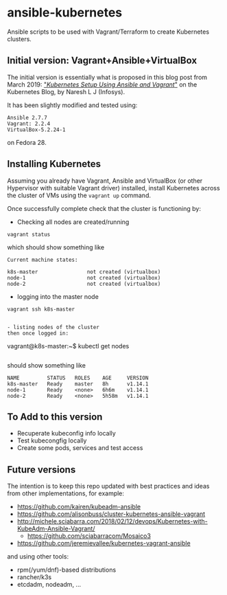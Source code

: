 # ansible-kubernetes

Ansible scripts to be used with Vagrant/Terraform to create Kubernetes clusters.

## Initial version: Vagrant+Ansible+VirtualBox
The initial version is essentially what is proposed in this blog post from March 2019:
["*Kubernetes Setup Using Ansible and Vagrant*"](https://kubernetes.io/blog/2019/03/15/kubernetes-setup-using-ansible-and-vagrant/) on the Kubernetes Blog,
by Naresh L J (Infosys).

It has been slightly modified and tested using:
```
Ansible 2.7.7
Vagrant: 2.2.4
VirtualBox-5.2.24-1
```
on Fedora 28.

## Installing Kubernetes

Assuming you already have Vagrant, Ansible and VirtualBox (or other Hypervisor with suitable Vagrant driver) installed,
install Kubernetes across the cluster of VMs using the ```vagrant up``` command.

Once successfully complete check that the cluster is functioning by:

- Checking all nodes are created/running

```
vagrant status
```

which should show something like

```
Current machine states:

k8s-master                not created (virtualbox)
node-1                    not created (virtualbox)
node-2                    not created (virtualbox)
```

- logging into the master node
```
vagrant ssh k8s-master
```
```

- listing nodes of the cluster
then once logged in:
```
vagrant@k8s-master:~$ kubectl get nodes
```
```

should show something like

```
NAME         STATUS   ROLES    AGE     VERSION
k8s-master   Ready    master   8h      v1.14.1
node-1       Ready    <none>   6h6m    v1.14.1
node-2       Ready    <none>   5h58m   v1.14.1
```


## To Add to this version

- Recuperate kubeconfig info locally
- Test kubecongfig locally
- Create some pods, services and test access

## Future versions

The intention is to keep this repo updated with best practices and ideas from other implementations, for example:

- https://github.com/kairen/kubeadm-ansible
- https://github.com/alisonbuss/cluster-kubernetes-ansible-vagrant
- http://michele.sciabarra.com/2018/02/12/devops/Kubernetes-with-KubeAdm-Ansible-Vagrant/
  -  https://github.com/sciabarracom/Mosaico3
- https://github.com/jeremievallee/kubernetes-vagrant-ansible

and using other tools:
- rpm(/yum/dnf)-based distributions
- rancher/k3s
- etcdadm, nodeadm, ...


